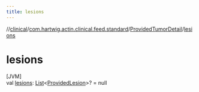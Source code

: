 ```yaml
---
title: lesions
---
```

//[clinical](../../../index.html)/[com.hartwig.actin.clinical.feed.standard](../index.html)/[ProvidedTumorDetail](index.html)/[lesions](lesions.html)



# lesions



[JVM]\
val [lesions](lesions.html): [List](https://kotlinlang.org/api/latest/jvm/stdlib/kotlin.collections/-list/index.html)&lt;[ProvidedLesion](../-provided-lesion/index.html)&gt;? = null




